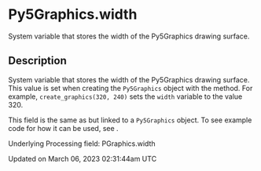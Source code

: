 # Py5Graphics.width

System variable that stores the width of the Py5Graphics drawing surface.

## Description

System variable that stores the width of the Py5Graphics drawing surface. This value is set when creating the `Py5Graphics` object with the [](sketch_create_graphics) method. For example, `create_graphics(320, 240)` sets the `width` variable to the value 320.

This field is the same as [](sketch_width) but linked to a `Py5Graphics` object. To see example code for how it can be used, see [](sketch_width).

Underlying Processing field: PGraphics.width

Updated on March 06, 2023 02:31:44am UTC
